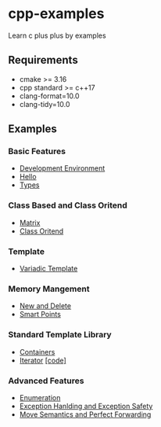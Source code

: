 # cpp-examples

Learn c plus plus by examples 

## Requirements

* cmake >= 3.16
* cpp standard >= c++17
* clang-format=10.0
* clang-tidy=10.0

## Examples

### Basic Features

* [Development Environment](src/environment/README.md)
* [Hello](src/hello/README.md)
* [Types](src/types/README.md)

### Class Based and Class Oritend

- [Matrix](src/matrix/READM.md)
- [Class Oritend](src/class_oritend/README.md)

### Template

- [Variadic Template](./src/template/README.md#变长模板)

### Memory Mangement

- [New and Delete](src/new_delete/README.md)
- [Smart Points](src/smart_pointer/README.md)

### Standard Template Library

- [Containers](src/containers/README.md)
- [Iterator](src/iterator/README.md) [\[code\]](src/iterator/line_iterator.h)


### Advanced Features

* [Enumeration](src/enum/README.md)
* [Exception Hanlding and Exception Safety](src/exception/README.md)
* [Move Semantics and Perfect Forwarding](src/move_forward/README.md)
